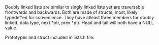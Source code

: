 Doubly linked lists are similar to singly linked lists yet are traversable frontwards and backwards.
Both are made of structs, most, likely typedef'ed for convenience. They have atleast three members for doubly linked, data type, next *ptr, prev *ptr. Head and tail will both have a NULL value.

Prototypes and struct included in lists.h file.
